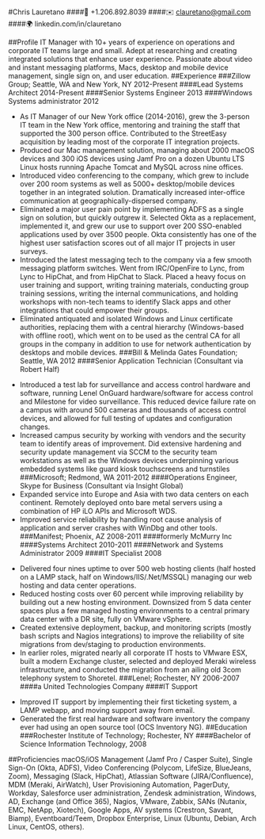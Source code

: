 
#Chris Lauretano
####📱 +1.206.892.8039
####✉️ clauretano@gmail.com
####🌍 linkedin.com/in/clauretano

##Profile
IT Manager with 10+ years of experience on operations and corporate IT teams large and small. Adept at researching and creating integrated solutions that enhance user experience. Passionate about video and instant messaging platforms, Macs, desktop and mobile device management, single sign on, and user education.
##Experience
###Zillow Group; Seattle, WA and New York, NY 2012-Present
####Lead Systems Architect 2014-Present
####Senior Systems Engineer 2013
####Windows Systems administrator 2012
* As IT Manager of our New York office (2014-2016), grew the 3-person IT team in the New York office, mentoring and training the staff that supported the 300 person office. Contributed to the StreetEasy acquisition by leading most of the corporate IT integration projects.
* Produced our Mac management solution, managing about 2000 macOS devices and 300 iOS devices using Jamf Pro on a dozen Ubuntu LTS Linux hosts running Apache Tomcat and MySQL across nine offices.
* Introduced video conferencing to the company, which grew to include over 200 room systems as well as 5000+ desktop/mobile devices together in an integrated solution. Dramatically increased inter-office communication at geographically-dispersed company.
* Eliminated a major user pain point by implementing ADFS as a single sign on solution, but quickly outgrew it. Selected Okta as a replacement, implemented it, and grew our use to support over 200 SSO-enabled applications used by over 3500 people. Okta consistently has one of the highest user satisfaction scores out of all major IT projects in user surveys.
* Introduced the latest messaging tech to the company via a few smooth messaging platform switches. Went from IRC/OpenFire to Lync, from Lync to HipChat, and from HipChat to Slack. Placed a heavy focus on user training and support, writing training materials, conducting group training sessions, writing the internal communications, and holding workshops with non-tech teams to identify Slack apps and other integrations that could empower their groups.
* Eliminated antiquated and isolated Windows and Linux certificate authorities, replacing them with a central hierarchy (Windows-based with offline root), which went on to be used as the central CA for all groups in the company in addition to use for network authentication by desktops and mobile devices.
###Bill & Melinda Gates Foundation; Seattle, WA 2012
####Senior Application Technician (Consultant via Robert Half)
- Introduced a test lab for surveillance and access control hardware and software, running Lenel OnGuard hardware/software for access control and Milestone for video surveillance. This reduced device failure rate on a campus with around 500 cameras and thousands of access control devices, and allowed for full testing of updates and configuration changes.
- Increased campus security by working with vendors and the security team to identify areas of improvement. Did extensive hardening and security update management via SCCM to the security team workstations as well as the Windows devices underpinning various embedded systems like guard kiosk touchscreens and turnstiles
###Microsoft; Redmond, WA 2011-2012
####Operations Engineer, Skype for Business (Consultant via Insight Global)
- Expanded service into Europe and Asia with two data centers on each continent. Remotely deployed onto bare metal servers using a combination of HP iLO APIs and Microsoft WDS.
- Improved service reliability by handling root cause analysis of application and server crashes with WinDbg and other tools.
###Manifest; Phoenix, AZ 2008-2011
####formerly McMurry Inc
####Systems Architect 2010-2011
####Network and Systems Administrator 2009
####IT Specialist 2008
* Delivered four nines uptime to over 500 web hosting clients (half hosted on a LAMP stack, half on Windows/IIS/.Net/MSSQL) managing our web hosting and data center operations.
* Reduced hosting costs over 60 percent while improving reliability by building out a new hosting environment. Downsized from 5 data center spaces plus a few managed hosting environments to a central primary data center with a DR site, fully on VMware vSphere.
* Created extensive deployment, backup, and monitoring scripts (mostly bash scripts and Nagios integrations) to improve the reliability of site migrations from dev/staging to production environments.
* In earlier roles, migrated nearly all corporate IT hosts to VMware ESX, built a modern Exchange cluster, selected and deployed Meraki wireless infrastructure, and conducted the migration from an ailing old 3com telephony system to Shoretel.
###Lenel; Rochester, NY 2006-2007
####a United Technologies Company
####IT Support
- Improved IT support by implementing their first ticketing system, a LAMP webapp, and moving support away from email. 
- Generated the first real hardware and software inventory the company ever had using an open source tool (OCS Inventory NG).
##Education
###Rochester Institute of Technology; Rochester, NY
####Bachelor of Science Information Technology, 2008

##Proficiencies
macOS/iOS Management (Jamf Pro / Casper Suite), Single Sign-On (Okta, ADFS), Video Conferencing (Polycom, LifeSize, BlueJeans, Zoom), Messaging (Slack, HipChat), Atlassian Software (JIRA/Confluence), MDM (Meraki, AirWatch), User Provisioning Automation, PagerDuty, Workday, Salesforce user administration, Zendesk administration, Windows, AD, Exchange (and Office 365), Nagios, VMware, Zabbix, SANs (Nutanix, EMC, NetApp, Xiotech), Google Apps, AV systems (Crestron, Savant, Biamp), Eventboard/Teem, Dropbox Enterprise, Linux (Ubuntu, Debian, Arch Linux, CentOS, others).